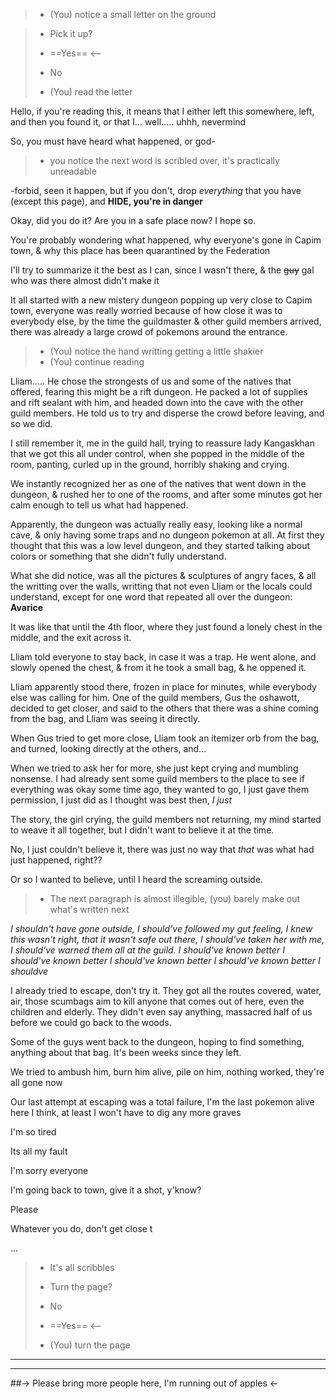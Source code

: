 > - (You) notice a small letter on the ground 

> - Pick it up?
> - ==Yes== <--
> - No 
> 
> - (You) read the letter 

Hello, if you're reading this, it means that I either left this somewhere, left, and then you found it, or that I... well..... uhhh, nevermind 

So, you must have heard what happened, or god- 

> - you notice the next word is scribled over, it's practically unreadable 

-forbid, seen it happen, but if you don't, drop *everything* that you have (except this page), and **HIDE, you're in danger** 

Okay, did you do it? Are you in a safe place now? I hope so. 

You're probably wondering what happened, why everyone's gone in Capim town, & why this place has been quarantined by the Federation 

I'll try to summarize it the best as I can, since I wasn't there, & the ~~guy~~ gal who was there almost didn't make it 

It all started with a new mistery dungeon popping up very close to Capim town, everyone was really worried because of how close it was to everybody else, by the time the guildmaster & other guild members arrived, there was already a large crowd of pokemons around the entrance. 

> - (You) notice the hand writting getting a little shakier
> - (You) continue reading 

Lliam..... He chose the strongests of us and some of the natives that offered, fearing this might be a rift dungeon. He packed a lot of supplies and rift sealant with him, and headed down into the cave with the other guild members. He told us to try and disperse the crowd before leaving, and so we did. 

I still remember it, me in the guild hall, trying to reassure lady Kangaskhan that we got this all under control, when she popped in the middle of the room, panting, curled up in the ground, horribly shaking and crying. 

We instantly recognized her as one of the natives that went down in the dungeon, & rushed her to one of the rooms, and after some minutes got her calm enough to tell us what had happened. 

Apparently, the dungeon was actually really easy, looking like a normal cave, & only having some traps and no dungeon pokemon at all. At first they thought that this was a low level dungeon, and they started talking about colors or something that she didn't fully understand. 

What she did notice, was all the pictures & sculptures of angry faces, & all the writting over the walls, writting that not even Lliam or the locals could understand, except for one word that repeated all over the dungeon: **Avarice** 

It was like that until the 4th floor, where they just found a lonely chest in the middle, and the exit across it. 

Lliam told everyone to stay back, in case it was a trap. He went alone, and slowly opened the chest, & from it he took a small bag, & he oppened it. 

Lliam apparently stood there, frozen in place for minutes, while everybody else was calling for him. One of the guild members, Gus the oshawott, decided to get closer, and said to the others that there was a shine coming from the bag, and Lliam was seeing it directly. 

When Gus tried to get more close, Lliam took an itemizer orb from the bag, and turned, looking directly at the others, and...

 When we tried to ask her for more, she just kept crying and mumbling nonsense. I had already sent some guild members to the place to see if everything was okay some time ago, they wanted to go, I just gave them permission, I just did as I thought was best then, *I just*

The story, the girl crying, the guild members not returning, my mind started to weave it all together, but I didn't want to believe it at the time. 

No, I just couldn't believe it, there was just no way that *that* was what had just happened, right??


Or so I wanted to believe, until I heard the screaming outside. 

> - The next paragraph is almost illegible, (you) barely make out what's written next 

*I shouldn't have gone outside, I should've followed my gut feeling, I knew this wasn't right, that it wasn't safe out there, I should've taken her with me, I should've warned them all at the guild. I should've known better I should've known better I should've known better I should've known better I shouldve* 

I already tried to escape, don't try it. They got all the routes covered, water, air, those scumbags aim to kill anyone that comes out of here, even the children and elderly. They didn't even say anything, massacred half of us before we could go back to the woods. 

Some of the guys went back to the dungeon, hoping to find something, anything about that bag. It's been weeks since they left. 

We tried to ambush him, burn him alive, pile on him, nothing worked, they're all gone now 

Our last attempt at escaping was a total failure, I'm the last pokemon alive here I think, at least I won't have to dig any more graves 

I'm so tired


Its all my fault


I'm sorry everyone


 I'm going back to town, give it a shot, y'know?

Please 

Whatever you do, don't get close t

... 

> - It's all scribbles
>
>
> - Turn the page?
> - No
> - ==Yes== <--
>
>
> - (You) turn the page


---------

--------


##-> Please bring more people here, I'm running out of apples <-